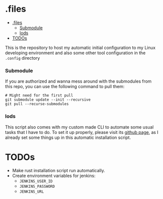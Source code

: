 # .files<a name="files"></a>

<!-- mdformat-toc start --slug=github --maxlevel=6 --minlevel=1 -->

- [.files](#files)
  - [Submodule](#submodule)
  - [lods](#lods)
- [TODOs](#todos)

<!-- mdformat-toc end -->

This is the repository to host my automatic initial configuration to my Linux developing environment and also some other tool configuration in the `.config` directory

### Submodule<a name="submodule"></a>

If you are authorized and wanna mess around with the submodules from this repo, you can use the following command to pull them:

```shell
# Might need for the first pull
git submodule update --init --recursive
git pull --recurse-submodules
```

### lods<a name="lods"></a>

This script also comes with my custom made CLI to automate some usual tasks that I have to do. To set it up properly, please visit its [github page](https://github.com/luisotaviodesimone/my-go-cli), as I already set some things up in this automatic installation script.

# TODOs<a name="todos"></a>

- Make rust installation script run automatically.
- Create environment variables for jenkins:
  - `JENKINS_USER_ID`
  - `JENKINS_PASSWORD`
  - `JENKINS_URL`

